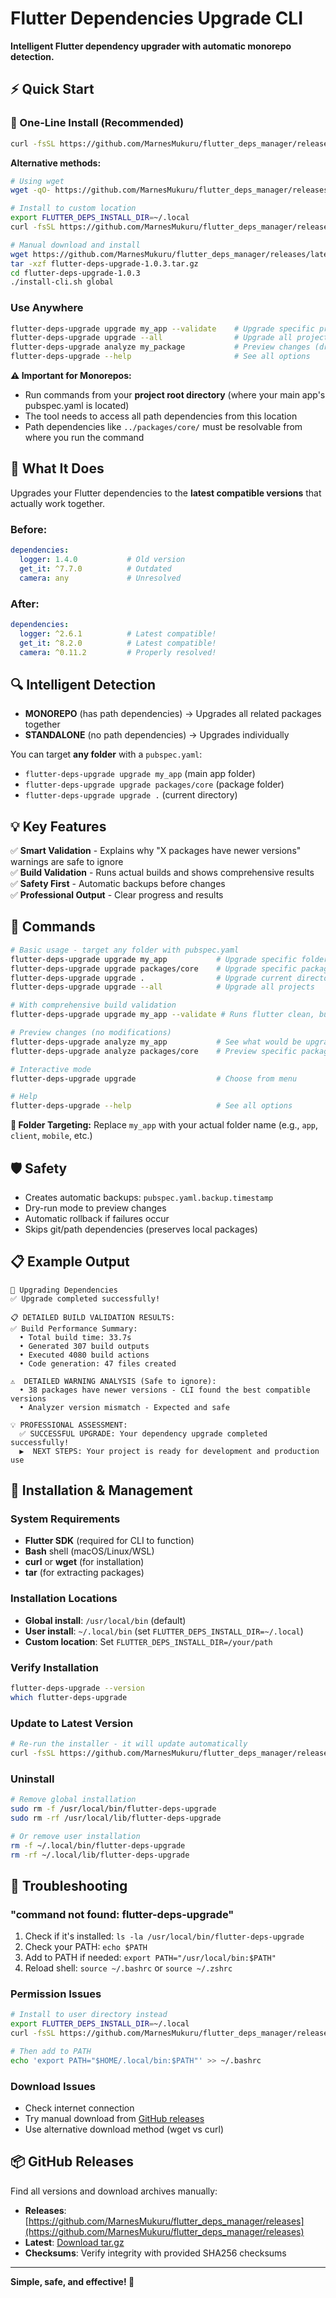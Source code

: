 # Flutter Dependencies Upgrade CLI

**Intelligent Flutter dependency upgrader with automatic monorepo detection.**

## ⚡ Quick Start

### 🚀 One-Line Install (Recommended)
```bash
curl -fsSL https://github.com/MarnesMukuru/flutter_deps_manager/releases/download/v1.0.3/install.sh | bash
```

**Alternative methods:**
```bash
# Using wget
wget -qO- https://github.com/MarnesMukuru/flutter_deps_manager/releases/download/v1.0.3/install.sh | bash

# Install to custom location
export FLUTTER_DEPS_INSTALL_DIR=~/.local
curl -fsSL https://github.com/MarnesMukuru/flutter_deps_manager/releases/download/v1.0.3/install.sh | bash

# Manual download and install
wget https://github.com/MarnesMukuru/flutter_deps_manager/releases/latest/download/flutter-deps-upgrade-1.0.3.tar.gz
tar -xzf flutter-deps-upgrade-1.0.3.tar.gz
cd flutter-deps-upgrade-1.0.3
./install-cli.sh global
```

### Use Anywhere
```bash
flutter-deps-upgrade upgrade my_app --validate    # Upgrade specific project with build validation
flutter-deps-upgrade upgrade --all                # Upgrade all projects
flutter-deps-upgrade analyze my_package           # Preview changes (dry-run)
flutter-deps-upgrade --help                       # See all options
```

**⚠️ Important for Monorepos:** 
- Run commands from your **project root directory** (where your main app's pubspec.yaml is located)
- The tool needs to access all path dependencies from this location
- Path dependencies like `../packages/core/` must be resolvable from where you run the command

## 🎯 What It Does

Upgrades your Flutter dependencies to the **latest compatible versions** that actually work together.

### Before:
```yaml
dependencies:
  logger: 1.4.0           # Old version
  get_it: ^7.7.0          # Outdated
  camera: any             # Unresolved
```

### After:
```yaml
dependencies:
  logger: ^2.6.1          # Latest compatible!
  get_it: ^8.2.0          # Latest compatible!
  camera: ^0.11.2         # Properly resolved!
```

## 🔍 Intelligent Detection

- **MONOREPO** (has path dependencies) → Upgrades all related packages together
- **STANDALONE** (no path dependencies) → Upgrades individually

You can target **any folder** with a `pubspec.yaml`:
- `flutter-deps-upgrade upgrade my_app` (main app folder)
- `flutter-deps-upgrade upgrade packages/core` (package folder)  
- `flutter-deps-upgrade upgrade .` (current directory)

## 💡 Key Features

✅ **Smart Validation** - Explains why "X packages have newer versions" warnings are safe to ignore  
✅ **Build Validation** - Runs actual builds and shows comprehensive results  
✅ **Safety First** - Automatic backups before changes  
✅ **Professional Output** - Clear progress and results  

## 🚀 Commands

```bash
# Basic usage - target any folder with pubspec.yaml
flutter-deps-upgrade upgrade my_app           # Upgrade specific folder + related packages
flutter-deps-upgrade upgrade packages/core    # Upgrade specific package folder
flutter-deps-upgrade upgrade .                # Upgrade current directory
flutter-deps-upgrade upgrade --all            # Upgrade all projects

# With comprehensive build validation
flutter-deps-upgrade upgrade my_app --validate # Runs flutter clean, build_runner, etc.

# Preview changes (no modifications)
flutter-deps-upgrade analyze my_app           # See what would be upgraded
flutter-deps-upgrade analyze packages/core    # Preview specific package

# Interactive mode
flutter-deps-upgrade upgrade                  # Choose from menu

# Help
flutter-deps-upgrade --help                   # See all options
```

**📂 Folder Targeting:** Replace `my_app` with your actual folder name (e.g., `app`, `client`, `mobile`, etc.)

## 🛡️ Safety

- Creates automatic backups: `pubspec.yaml.backup.timestamp`
- Dry-run mode to preview changes
- Automatic rollback if failures occur
- Skips git/path dependencies (preserves local packages)

## 📋 Example Output

```
🚀 Upgrading Dependencies
✅ Upgrade completed successfully!

📋 DETAILED BUILD VALIDATION RESULTS:
✅ Build Performance Summary:
  • Total build time: 33.7s
  • Generated 307 build outputs
  • Executed 4080 build actions
  • Code generation: 47 files created

⚠️  DETAILED WARNING ANALYSIS (Safe to ignore):
  • 38 packages have newer versions - CLI found the best compatible versions
  • Analyzer version mismatch - Expected and safe

💡 PROFESSIONAL ASSESSMENT:
  ✅ SUCCESSFUL UPGRADE: Your dependency upgrade completed successfully!
  ▶️  NEXT STEPS: Your project is ready for development and production use
```

## 🔧 Installation & Management

### System Requirements
- **Flutter SDK** (required for CLI to function)
- **Bash** shell (macOS/Linux/WSL)
- **curl** or **wget** (for installation)
- **tar** (for extracting packages)

### Installation Locations
- **Global install**: `/usr/local/bin` (default)
- **User install**: `~/.local/bin` (set `FLUTTER_DEPS_INSTALL_DIR=~/.local`)
- **Custom location**: Set `FLUTTER_DEPS_INSTALL_DIR=/your/path`

### Verify Installation
```bash
flutter-deps-upgrade --version
which flutter-deps-upgrade
```

### Update to Latest Version
```bash
# Re-run the installer - it will update automatically
curl -fsSL https://github.com/MarnesMukuru/flutter_deps_manager/releases/download/v1.0.3/install.sh | bash
```

### Uninstall
```bash
# Remove global installation
sudo rm -f /usr/local/bin/flutter-deps-upgrade
sudo rm -rf /usr/local/lib/flutter-deps-upgrade

# Or remove user installation
rm -f ~/.local/bin/flutter-deps-upgrade
rm -rf ~/.local/lib/flutter-deps-upgrade
```

## 🐛 Troubleshooting

### "command not found: flutter-deps-upgrade"
1. Check if it's installed: `ls -la /usr/local/bin/flutter-deps-upgrade`
2. Check your PATH: `echo $PATH`
3. Add to PATH if needed: `export PATH="/usr/local/bin:$PATH"`
4. Reload shell: `source ~/.bashrc` or `source ~/.zshrc`

### Permission Issues
```bash
# Install to user directory instead
export FLUTTER_DEPS_INSTALL_DIR=~/.local
curl -fsSL https://github.com/MarnesMukuru/flutter_deps_manager/releases/download/v1.0.3/install.sh | bash

# Then add to PATH
echo 'export PATH="$HOME/.local/bin:$PATH"' >> ~/.bashrc
```

### Download Issues
- Check internet connection
- Try manual download from [GitHub releases](https://github.com/MarnesMukuru/flutter_deps_manager/releases)
- Use alternative download method (wget vs curl)

## 📦 GitHub Releases

Find all versions and download archives manually:
- **Releases**: [https://github.com/MarnesMukuru/flutter_deps_manager/releases](https://github.com/MarnesMukuru/flutter_deps_manager/releases)
- **Latest**: [Download tar.gz](https://github.com/MarnesMukuru/flutter_deps_manager/releases/latest/download/flutter-deps-upgrade-1.0.3.tar.gz)
- **Checksums**: Verify integrity with provided SHA256 checksums

---

**Simple, safe, and effective! 🚀**